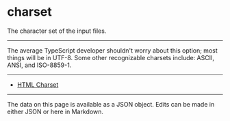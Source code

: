 <!-- Important! Do not modify comment blocks. They are necessary for the transformer to work properly -->

<!-- title -->
# charset

<!-- shortDescription -->
The character set of the input files.

---

<!-- extendedDescription -->
The average TypeScript developer shouldn't worry about this option; most things will be in UTF-8. Some other recognizable charsets include: ASCII, ANSI, and ISO-8859-1.

---

<!-- references -->
- [HTML Charset](https://www.w3schools.com/html/html_charset.asp)
---

<!-- footer -->
The data on this page is available as a JSON object. Edits can be made in either JSON or here in Markdown.
